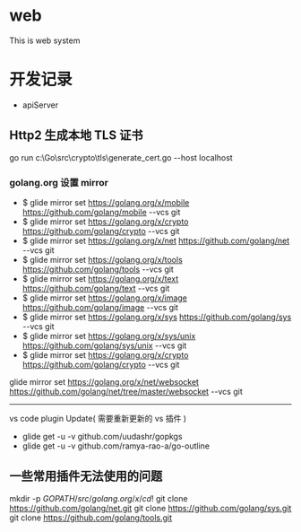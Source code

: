 # web

This is web system

# 开发记录

* apiServer

## Http2 生成本地 TLS 证书

go run c:\Go\src\crypto\tls\generate_cert.go --host localhost

### golang.org 设置 mirror

* $ glide mirror set https://golang.org/x/mobile https://github.com/golang/mobile --vcs git
* $ glide mirror set https://golang.org/x/crypto https://github.com/golang/crypto --vcs git
* $ glide mirror set https://golang.org/x/net https://github.com/golang/net --vcs git
* $ glide mirror set https://golang.org/x/tools https://github.com/golang/tools --vcs git
* $ glide mirror set https://golang.org/x/text https://github.com/golang/text --vcs git
* $ glide mirror set https://golang.org/x/image https://github.com/golang/image --vcs git
* $ glide mirror set https://golang.org/x/sys https://github.com/golang/sys --vcs git
* $ glide mirror set https://golang.org/x/sys/unix  https://github.com/golang/sys/unix --vcs git
* $ glide mirror set https://golang.org/x/crypto https://github.com/golang/crypto --vcs git



glide mirror set https://golang.org/x/net/websocket https://github.com/golang/net/tree/master/websocket  --vcs git

---

vs code plugin Update( 需要重新更新的 vs 插件 )

* glide get -u -v github.com/uudashr/gopkgs
* glide get -u -v github.com/ramya-rao-a/go-outline


##  一些常用插件无法使用的问题
mkdir -p $GOPATH/src/golang.org/x/
cd !$
git clone https://github.com/golang/net.git
git clone https://github.com/golang/sys.git
git clone https://github.com/golang/tools.git
